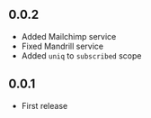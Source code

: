 ## 0.0.2

- Added Mailchimp service
- Fixed Mandrill service
- Added `uniq` to `subscribed` scope

## 0.0.1

- First release
